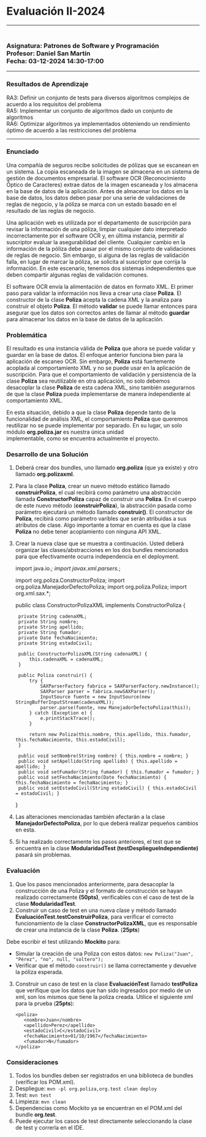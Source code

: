 # Evaluación II-2024 
<hr>

### <br> Asignatura: Patrones de Software y Programación <br> Profesor: Daniel San Martín <br> Fecha: 03-12-2024 14:30-17:00

<hr>

### Resultados de Aprendizaje

RA3: Definir un conjunto de tests para diversos algoritmos complejos de acuerdo a los requisitos del problema <br>
RA5: Implementar un conjunto de algoritmos dado un conjunto de algoritmos <br>
RA6: Optimizar algoritmos ya implementados obteniendo un rendimiento óptimo de acuerdo a las restricciones del problema

<hr>

### Enunciado

Una compañía de seguros recibe solicitudes de pólizas que se escanean en un sistema. La copia escaneada de la imagen se 
almacena en un sistema de gestión de documentos empresarial. El software OCR (Reconocimiento Óptico de Caracteres) extrae 
datos de la imagen escaneada y los almacena en la base de datos de la aplicación. Antes de almacenar los datos 
en la base de datos, los datos deben pasar por una serie de validaciones de reglas de negocio, y la póliza se marca con 
un estado basado en el resultado de las reglas de negocio.

Una aplicación web es utilizada por el departamento de suscripción para revisar la información de una póliza, 
limpiar cualquier dato interpretado incorrectamente por el software OCR y, en última instancia, permitir al suscriptor 
evaluar la asegurabilidad del cliente. Cualquier cambio en la información de la póliza debe pasar por el mismo conjunto 
de validaciones de reglas de negocio. Sin embargo, si alguna de las reglas de validación falla, en lugar de marcar la póliza, 
se solicita al suscriptor que corrija la información. En este escenario, tenemos dos sistemas independientes que deben 
compartir algunas reglas de validación comunes.

El software OCR envía la alimentación de datos en formato XML. El primer paso para validar la información nos lleva 
a crear una clase **Poliza**. El constructor de la clase **Poliza** acepta la cadena XML y la analiza para construir el 
objeto **Poliza**. El método **validar** se puede llamar entonces para asegurar que los datos son correctos antes de 
llamar al método **guardar** para almacenar los datos en la base de datos de la aplicación.


### Problemática

El resultado es una instancia válida de **Poliza** que ahora se puede validar y guardar en la base de datos. El enfoque anterior 
funciona bien para la aplicación de escaneo OCR. Sin embargo, **Poliza** está fuertemente acoplada al comportamiento XML y no se 
puede usar en la aplicación de suscripción. Para que el comportamiento de validación y persistencia de la clase **Poliza**
sea reutilizable en otra aplicación, no solo debemos desacoplar la clase **Poliza** de esta cadena XML, sino también 
asegurarnos de que la clase **Poliza** pueda implementarse de manera independiente al comportamiento XML.

En esta situación, debido a que la clase **Poliza** depende tanto de la funcionalidad de análisis XML, el comportamiento **Poliza** 
que queremos reutilizar no se puede implementar por separado. En su lugar, un solo módulo **org.poliza.jar** es nuestra única unidad  
implementable, como se encuentra actualmente el proyecto.


### Desarrollo de una Solución

1. Deberá crear dos bundles, uno llamado **org.poliza** (que ya existe) y otro llamado **org.polizaxml**.
2. Para la clase **Poliza**, crear un nuevo método estático llamado **construirPoliza**, el cual recibirá como parámetro 
una abstracción llamada **ConstructorPoliza** capaz de construir una **Poliza**. En el cuerpo de este nuevo método (**construirPoliza**), la 
abstracción pasada como parámetro ejecutará un método llamado **construir()**. 
El constructor de **Poliza**, recibirá como parámetro varibles que serán atribuidas a sus atributos de clase. Algo importante 
a tomar en cuenta es que la clase **Poliza** no debe tener acoplamiento con ninguna API XML. 
3. Crear la nueva clase que se muestra a continuación. Usted deberá organizar las clases/abstracciones en los dos bundles mencionados para 
que efectivamente ocurra independencia en el deployment. 


    import java.io.*;
    import javax.xml.parsers.*;

    import org.poliza.ConstructorPoliza;
    import org.poliza.ManejadorDefectoPoliza;
    import org.poliza.Poliza;
    import org.xml.sax.*;

    public class ConstructorPolizaXML implements ConstructorPoliza {

        private String cadenaXML;
        private String nombre;
        private String apellido;
        private String fumador;
        private Date fechaNacimiento;
        private String estadoCivil;

        public ConstructorPolizaXML(String cadenaXML) {
            this.cadenaXML = cadenaXML;
        }

        public Poliza construir() {
            try {
                SAXParserFactory fabrica = SAXParserFactory.newInstance();
                SAXParser parser = fabrica.newSAXParser();
                InputSource fuente = new InputSource(new StringBufferInputStream(cadenaXML));
                parser.parse(fuente, new ManejadorDefectoPoliza(this));
            } catch (Exception e) {
                e.printStackTrace();
            }

            return new Poliza(this.nombre, this.apellido, this.fumador, this.fechaNacimiento, this.estadoCivil);
        }

        public void setNombre(String nombre) { this.nombre = nombre; }
        public void setApellido(String apellido) { this.apellido = apellido; }
        public void setFumador(String fumador) { this.fumador = fumador; }
        public void setFechaNacimiento(Date fechaNacimiento) { this.fechaNacimiento = fechaNacimiento; }
        public void setEstadoCivil(String estadoCivil) { this.estadoCivil = estadoCivil; }
    }

4. Las alteraciones mencionadas también afectarán a la clase **ManejadorDefectoPoliza**, por lo que deberá realizar
pequeños cambios en esta.
5. Si ha realizado correctamente los pasos anteriores, el test que se encuentra en la clase **ModularidadTest (testDespliegueIndependiente)**
pasará sin problemas.

### Evaluación

1. Que los pasos mencionados anteriormente, para desacoplar la construcción de una Poliza y el formato de construcción
se hayan realizado correctamente **(50pts)**, verificables con el caso de test de la clase  **ModularidadTest**.
2. Construir un caso de test en una nueva clase y método llamado **EvaluaciónTest.testConstruirPoliza**,  para
   verificar el correcto funcionamiento de la clase **ConstructorPolizaXML**, que es responsable de crear una instancia de la clase **Poliza**. (**25pts**)

Debe escribir el test utilizando **Mockito** para:
* Simular la creación de una Poliza con estos datos: `new Poliza("Juan", "Pérez", "no", null, "soltero");`
* Verificar que el método `construir()` se llama correctamente y devuelve la póliza esperada.

3. Construir un caso de test en la clase **EvaluaciónTest** llamado **testPoliza** que verifique que los datos que 
han sido ingresados por medio de un xml, son los mismos que tiene la poliza creada. Utilice el siguiente xml para la prueba (**25pts**):

       <poliza>
          <nombre>Juan</nombre>
          <apellido>Perez</apellido>
          <estadoCivil>C</estadoCivil>
          <fechaNacimiento>01/10/1967</fechaNacimiento>
          <fumador>N</fumador>
       </poliza>

### Consideraciones

1. Todos los bundles deben ser registrados en una biblioteca de bundles (verificar los POM.xml).
2. Despliegue: `mvn -pl org.poliza,org.test clean deploy`
3. Test: `mvn test`
4. Limpieza: `mvn clean`
5. Dependencias como Mockito ya se encuentran en el POM.xml del bundle **org.test**.
6. Puede ejecutar los casos de test directamente seleccionando la clase de test y correrla en el IDE.
